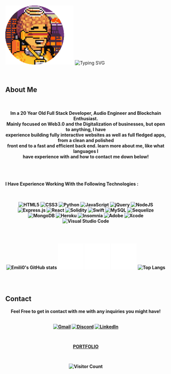  ![Img](/Emilioethimg.png) ![Typing SVG](https://readme-typing-svg.herokuapp.com?font=Fira+Code&size=35&pause=1000&color=FDC61A&width=600&height=145&lines=Hello!+My+Name+is+Emili0)
 </br>
 </br>
 </br>
 ## About Me
</br>
</br>
<div align=center> <strong> Im a 20 Year Old Full Stack Developer, Audio Engineer and Blockchain Enthusiast. </br> Mainly focused on Web3.0 and the Digitalization of businesses, but open to anything, I have </br> experience building fully interactive websites as well as full fledged apps, from a clean and polished </br>  front end to a fast and efficient back end. learn more about me, like what languages I </br> have experience with and how to contact me down below! </srong> </div>
</br>
</br>
</br>
</br>
<strong> I Have Experience Working With the Following Technologies : </strong>
</br>
</br>
</br>
<div align=center>

![HTML5](https://img.shields.io/badge/html5-%23E34F26.svg?style=for-the-badge&logo=html5&logoColor=white)
![CSS3](https://img.shields.io/badge/css3-%231572B6.svg?style=for-the-badge&logo=css3&logoColor=white)
![Python](https://img.shields.io/badge/python-3670A0?style=for-the-badge&logo=python&logoColor=ffdd54)
![JavaScript](https://img.shields.io/badge/javascript-%23323330.svg?style=for-the-badge&logo=javascript&logoColor=%23F7DF1E)
![jQuery](https://img.shields.io/badge/jquery-%230769AD.svg?style=for-the-badge&logo=jquery&logoColor=white)
![NodeJS](https://img.shields.io/badge/node.js-6DA55F?style=for-the-badge&logo=node.js&logoColor=white)
![Express.js](https://img.shields.io/badge/express.js-%23404d59.svg?style=for-the-badge&logo=express&logoColor=%2361DAFB)
![React](https://img.shields.io/badge/react-%2320232a.svg?style=for-the-badge&logo=react&logoColor=%2361DAFB)
![Solidity](https://img.shields.io/badge/Solidity-%23363636.svg?style=for-the-badge&logo=solidity&logoColor=white)
![Swift](https://img.shields.io/badge/swift-F54A2A?style=for-the-badge&logo=swift&logoColor=white)
![MySQL](https://img.shields.io/badge/mysql-%2300f.svg?style=for-the-badge&logo=mysql&logoColor=white)
![Sequelize](https://img.shields.io/badge/Sequelize-52B0E7?style=for-the-badge&logo=Sequelize&logoColor=white)
![MongoDB](https://img.shields.io/badge/MongoDB-%234ea94b.svg?style=for-the-badge&logo=mongodb&logoColor=white)
![Heroku](https://img.shields.io/badge/heroku-%23430098.svg?style=for-the-badge&logo=heroku&logoColor=white)
![Insomnia](https://img.shields.io/badge/Insomnia-black?style=for-the-badge&logo=insomnia&logoColor=5849BE)
![Adobe](https://img.shields.io/badge/adobe-%23FF0000.svg?style=for-the-badge&logo=adobe&logoColor=white)
![Xcode](https://img.shields.io/badge/Xcode-007ACC?style=for-the-badge&logo=Xcode&logoColor=white)
![Visual Studio Code](https://img.shields.io/badge/Visual%20Studio%20Code-0078d7.svg?style=for-the-badge&logo=visual-studio-code&logoColor=white)
</div>
</br>
</br>
<div align=center>

![Emili0's GitHub stats](https://github-readme-stats.vercel.app/api?username=EmilioEth&show_icons=true&count_private=true&hide=contribs,issues&theme=merko)  ![Img](/SpaceReadme.png) ![Img](/SpaceReadme.png) ![Img](/SpaceReadme.png) ![Top Langs](https://github-readme-stats.vercel.app/api/top-langs/?username=Emilioeth&theme=merko) 
</div>
</br>
</br>

## Contact

<div align=center>

Feel Free to get in contact with me with any inquiries you might have! </br></br>


  [![Gmail](https://img.shields.io/badge/Gmail-D14836?style=for-the-badge&logo=gmail&logoColor=white)](mailto:web@emili0.com)
  [![Discord](https://img.shields.io/badge/Emili0-%237289DA.svg?style=for-the-badge&logo=discord&logoColor=white)](https://discordapp.com/users/345388388951654400/)
  [![LinkedIn](https://img.shields.io/badge/linkedin-%230077B5.svg?style=for-the-badge&logo=linkedin&logoColor=white)](https://www.linkedin.com/in/emilio-03728822a/)
  
  </br>
  
  [PORTFOLIO](https://emili0.com/)
  
  </br>
  
  ![Visitor Count](https://profile-counter.glitch.me/Emilioeth/count.svg)

</div>
